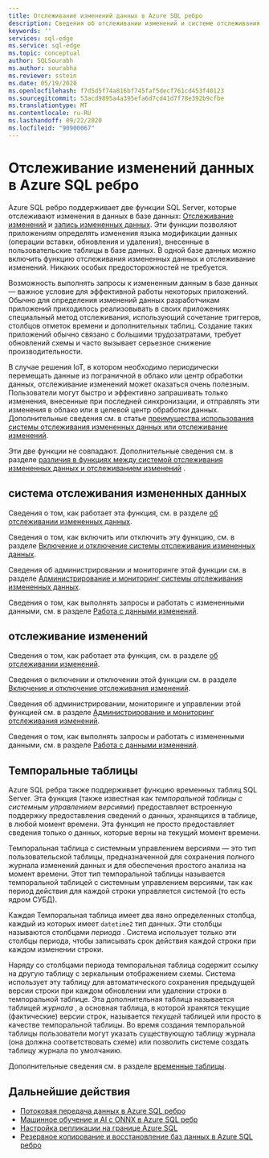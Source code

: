 ```yaml
---
title: Отслеживание изменений данных в Azure SQL ребро
description: Сведения об отслеживании изменений и системе отслеживания измененных данных в Azure SQL Server.
keywords: ''
services: sql-edge
ms.service: sql-edge
ms.topic: conceptual
author: SQLSourabh
ms.author: sourabha
ms.reviewer: sstein
ms.date: 05/19/2020
ms.openlocfilehash: f7d5d5f74a816bf745faf5decf761cd453f40123
ms.sourcegitcommit: 53acd9895a4a395efa6d7cd41d7f78e392b9cfbe
ms.translationtype: MT
ms.contentlocale: ru-RU
ms.lasthandoff: 09/22/2020
ms.locfileid: "90900067"
---
```

# <a name="track-data-changes-in-azure-sql-edge"></a>Отслеживание изменений данных в Azure SQL ребро

Azure SQL ребро поддерживает две функции SQL Server, которые отслеживают изменения в данных в базе данных: [Отслеживание изменений](https://docs.microsoft.com/sql/relational-databases/track-changes/track-data-changes-sql-server#Tracking) и [запись измененных данных](https://docs.microsoft.com/sql/relational-databases/track-changes/track-data-changes-sql-server#Capture). Эти функции позволяют приложениям определять изменения языка модификации данных (операции вставки, обновления и удаления), внесенные в пользовательские таблицы в базе данных. В одной базе данных можно включить функцию отслеживания измененных данных и отслеживание изменений. Никаких особых предосторожностей не требуется.

Возможность выполнять запросы к измененным данным в базе данных — важное условие для эффективной работы некоторых приложений. Обычно для определения изменений данных разработчикам приложений приходилось реализовывать в своих приложениях специальный метод отслеживания, использующий сочетание триггеров, столбцов отметок времени и дополнительных таблиц. Создание таких приложений обычно связано с большими трудозатратами, требует обновлений схемы и часто вызывает серьезное снижение производительности.

В случае решения IoT, в котором необходимо периодически перемещать данные из пограничной в облако или центр обработки данных, отслеживание изменений может оказаться очень полезным. Пользователи могут быстро и эффективно запрашивать только изменения, внесенные при последней синхронизации, и отправлять эти изменения в облако или в целевой центр обработки данных. Дополнительные сведения см. в статье [преимущества использования системы отслеживания измененных данных или отслеживание изменений](https://docs.microsoft.com/sql/relational-databases/track-changes/track-data-changes-sql-server#benefits-of-using-change-data-capture-or-change-tracking). 

Эти две функции не совпадают. Дополнительные сведения см. в разделе [различия в функциях между системой отслеживания измененных данных и отслеживанием изменений](https://docs.microsoft.com/sql/relational-databases/track-changes/track-data-changes-sql-server#feature-differences-between-change-data-capture-and-change-tracking) .

## <a name="change-data-capture"></a>система отслеживания измененных данных

Сведения о том, как работает эта функция, см. в разделе [об отслеживании измененных данных](https://docs.microsoft.com/sql/relational-databases/track-changes/about-change-data-capture-sql-server).

Сведения о том, как включить или отключить эту функцию, см. в разделе [Включение и отключение системы отслеживания измененных данных](https://docs.microsoft.com/sql/relational-databases/track-changes/enable-and-disable-change-data-capture-sql-server).

Сведения об администрировании и мониторинге этой функции см. в разделе [Администрирование и мониторинг системы отслеживания измененных данных](https://docs.microsoft.com/sql/relational-databases/track-changes/administer-and-monitor-change-data-capture-sql-server).

Сведения о том, как выполнять запросы и работать с измененными данными, см. в разделе [Работа с данными изменений](https://docs.microsoft.com/sql/relational-databases/track-changes/work-with-change-data-sql-server).

## <a name="change-tracking"></a>отслеживание изменений

Сведения о том, как работает эта функция, см. в разделе [об отслеживании изменений](https://docs.microsoft.com/sql/relational-databases/track-changes/about-change-tracking-sql-server).

Сведения о включении и отключении этой функции см. в разделе [Включение и отключение отслеживания изменений](https://docs.microsoft.com/sql/relational-databases/track-changes/enable-and-disable-change-tracking-sql-server).

Сведения об администрировании, мониторинге и управлении этой функцией см. в разделе [Администрирование и мониторинг отслеживания изменений](https://docs.microsoft.com/sql/relational-databases/track-changes/manage-change-tracking-sql-server).

Сведения о том, как выполнять запросы и работать с измененными данными, см. в разделе [Работа с данными изменений](https://docs.microsoft.com/sql/relational-databases/track-changes/work-with-change-tracking-sql-server).

## <a name="temporal-tables"></a>Темпоральные таблицы

Azure SQL ребра также поддерживает функцию временных таблиц SQL Server. Эта функция (также известная как *темпоральной таблицы с системным управлением версиями*) предоставляет встроенную поддержку предоставления сведений о данных, хранящихся в таблице, в любой момент времени. Эта функция не просто предоставляет сведения только о данных, которые верны на текущий момент времени.

Темпоральная таблица с системным управлением версиями — это тип пользовательской таблицы, предназначенной для сохранения полного журнала изменений данных и для обеспечения простого анализа на момент времени. Этот тип темпоральной таблицы называется темпоральной таблицей с системным управлением версиями, так как период действия для каждой строки управляется системой (то есть ядром СУБД).

Каждая Темпоральная таблица имеет два явно определенных столбца, каждый из которых имеет `datetime2` тип данных. Эти столбцы называются столбцами *периода* . Система использует только эти столбцы периода, чтобы записывать срок действия каждой строки при каждом изменении строки.

Наряду со столбцами периода темпоральная таблица содержит ссылку на другую таблицу с зеркальным отображением схемы. Система использует эту таблицу для автоматического сохранения предыдущей версии строки при каждом обновлении или удалении строки в темпоральной таблице. Эта дополнительная таблица называется таблицей *журнала* , а основная таблица, в которой хранятся текущие (фактические) версии строк, называется *текущей* таблицей или просто в качестве темпоральной таблицы. Во время создания темпоральной таблицы пользователи могут указать существующую таблицу журнала (она должна соответствовать схеме) или позволить системе создать таблицу журнала по умолчанию.

Дополнительные сведения см. в разделе [временные таблицы](https://docs.microsoft.com/sql/relational-databases/tables/temporal-tables).

## <a name="next-steps"></a>Дальнейшие действия

- [Потоковая передача данных в Azure SQL ребро ](stream-data.md)
- [Машинное обучение и AI с ONNX в Azure SQL ребр ](onnx-overview.md)
- [Настройка репликации на границе Azure SQL](configure-replication.md)
- [Резервное копирование и восстановление баз данных в Azure SQL ребро](backup-restore.md)



